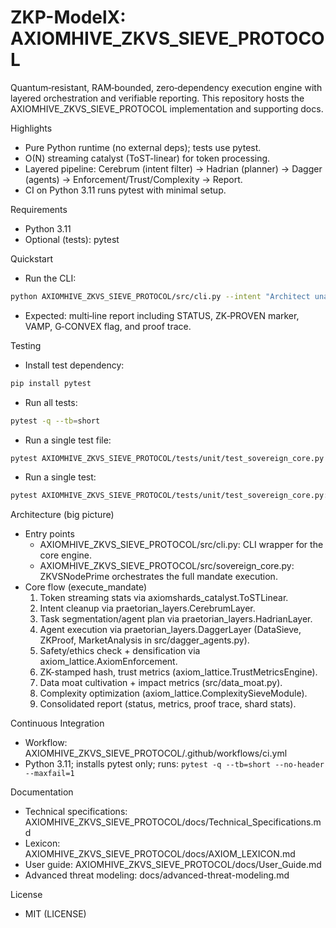 # ZKP-ModelX: AXIOMHIVE_ZKVS_SIEVE_PROTOCOL

Quantum‑resistant, RAM‑bounded, zero‑dependency execution engine with layered orchestration and verifiable reporting. This repository hosts the AXIOMHIVE_ZKVS_SIEVE_PROTOCOL implementation and supporting docs.

Highlights
- Pure Python runtime (no external deps); tests use pytest.
- O(N) streaming catalyst (ToST-linear) for token processing.
- Layered pipeline: Cerebrum (intent filter) → Hadrian (planner) → Dagger (agents) → Enforcement/Trust/Complexity → Report.
- CI on Python 3.11 runs pytest with minimal setup.

Requirements
- Python 3.11
- Optional (tests): pytest

Quickstart
- Run the CLI:
```bash path=null start=null
python AXIOMHIVE_ZKVS_SIEVE_PROTOCOL/src/cli.py --intent "Architect unassailable market dominance through verifiable systems."
```
- Expected: multi‑line report including STATUS, ZK‑PROVEN marker, VAMP, G‑CONVEX flag, and proof trace.

Testing
- Install test dependency:
```bash path=null start=null
pip install pytest
```
- Run all tests:
```bash path=null start=null
pytest -q --tb=short
```
- Run a single test file:
```bash path=null start=null
pytest AXIOMHIVE_ZKVS_SIEVE_PROTOCOL/tests/unit/test_sovereign_core.py -q
```
- Run a single test:
```bash path=null start=null
pytest AXIOMHIVE_ZKVS_SIEVE_PROTOCOL/tests/unit/test_sovereign_core.py::TestSovereignCore::test_basic_flow -q
```

Architecture (big picture)
- Entry points
  - AXIOMHIVE_ZKVS_SIEVE_PROTOCOL/src/cli.py: CLI wrapper for the core engine.
  - AXIOMHIVE_ZKVS_SIEVE_PROTOCOL/src/sovereign_core.py: ZKVSNodePrime orchestrates the full mandate execution.
- Core flow (execute_mandate)
  1) Token streaming stats via axiomshards_catalyst.ToSTLinear.
  2) Intent cleanup via praetorian_layers.CerebrumLayer.
  3) Task segmentation/agent plan via praetorian_layers.HadrianLayer.
  4) Agent execution via praetorian_layers.DaggerLayer (DataSieve, ZKProof, MarketAnalysis in src/dagger_agents.py).
  5) Safety/ethics check + densification via axiom_lattice.AxiomEnforcement.
  6) ZK-stamped hash, trust metrics (axiom_lattice.TrustMetricsEngine).
  7) Data moat cultivation + impact metrics (src/data_moat.py).
  8) Complexity optimization (axiom_lattice.ComplexitySieveModule).
  9) Consolidated report (status, metrics, proof trace, shard stats).

Continuous Integration
- Workflow: AXIOMHIVE_ZKVS_SIEVE_PROTOCOL/.github/workflows/ci.yml
- Python 3.11; installs pytest only; runs: `pytest -q --tb=short --no-header --maxfail=1`

Documentation
- Technical specifications: AXIOMHIVE_ZKVS_SIEVE_PROTOCOL/docs/Technical_Specifications.md
- Lexicon: AXIOMHIVE_ZKVS_SIEVE_PROTOCOL/docs/AXIOM_LEXICON.md
- User guide: AXIOMHIVE_ZKVS_SIEVE_PROTOCOL/docs/User_Guide.md
- Advanced threat modeling: docs/advanced-threat-modeling.md

License
- MIT (LICENSE)